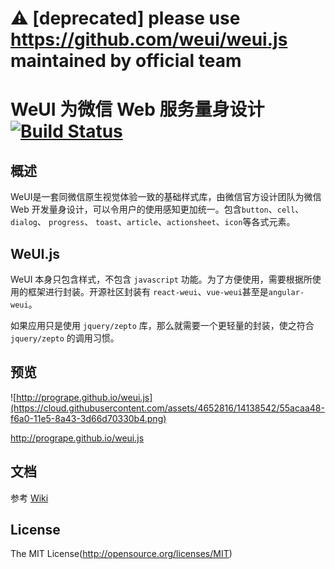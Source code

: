 # :warning: [deprecated] please use https://github.com/weui/weui.js maintained by official team

WeUI 为微信 Web 服务量身设计 [![Build Status](https://travis-ci.org/progrape/weui.js.svg?branch=master)](https://travis-ci.org/progrape/weui.js)
====

## 概述

WeUI是一套同微信原生视觉体验一致的基础样式库，由微信官方设计团队为微信 Web 开发量身设计，可以令用户的使用感知更加统一。包含`button`、`cell`、`dialog`、 `progress`、 `toast`、`article`、`actionsheet`、`icon`等各式元素。

## WeUI.js

WeUI 本身只包含样式，不包含 `javascript` 功能。为了方便使用，需要根据所使用的框架进行封装。开源社区封装有 `react-weui`、`vue-weui`甚至是`angular-weui`。

如果应用只是使用 `jquery/zepto` 库，那么就需要一个更轻量的封装，使之符合 `jquery/zepto` 的调用习惯。

## 预览

![http://progrape.github.io/weui.js](https://cloud.githubusercontent.com/assets/4652816/14138542/55acaa48-f6a0-11e5-8a43-3d66d70330b4.png)

http://progrape.github.io/weui.js

## 文档

参考 [Wiki](https://github.com/progrape/weui.js/wiki) 

## License

The MIT License(http://opensource.org/licenses/MIT)
